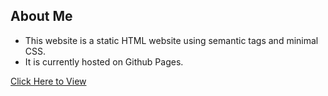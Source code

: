 ## About Me 

* This website is a static HTML website using semantic tags and minimal CSS. 
* It is currently hosted on Github Pages.

<a href="https://yenseydm.github.io/prework-about-me/">Click Here to View</a>
